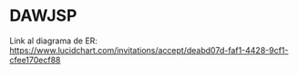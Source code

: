 # DAWJSP


Link al diagrama de ER: https://www.lucidchart.com/invitations/accept/deabd07d-faf1-4428-9cf1-cfee170ecf88
